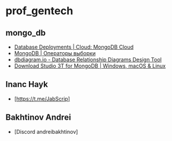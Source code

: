 # prof_gentech
## mongo_db
- [Database Deployments | Cloud: MongoDB Cloud](https://cloud.mongodb.com/v2/5cbe0a3d014b7610aeb423f6#/clusters)
- [MongoDB | Операторы выборки](https://metanit.com/nosql/mongodb/2.8.php)
- [dbdiagram.io - Database Relationship Diagrams Design Tool](https://dbdiagram.io/home)
- [Download Studio 3T for MongoDB | Windows, macOS &amp; Linux](https://studio3t.com/download/)

## Inanc Hayk
- [https://t.me/JabScrip]
  
## Bakhtinov Andrei
- [Discord andreibakhtinov]

